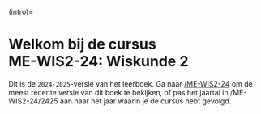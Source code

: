 (intro)=
# Welkom bij de cursus <br> **ME-WIS2-24: Wiskunde 2**

Dit is de `2024-2025`-versie van het leerboek. Ga naar [/ME-WIS2-24](https://hhs-boeken.github.io/ME-WIS2-24/) om de meest recente versie van dit boek te bekijken, of pas het jaartal in /ME-WIS2-24/2425 aan naar het jaar waarin je de cursus hebt gevolgd.
